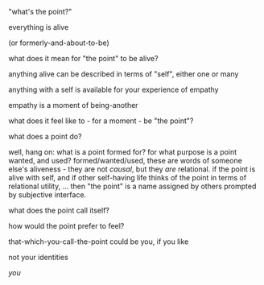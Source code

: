 "what's the point?"

everything is alive

(or formerly-and-about-to-be)

what does it mean for "the point" to be alive?

anything alive can be described in terms of "self", either one or many

anything with a self is available for your experience of empathy

empathy is a moment of being-another

what does it feel like to - for a moment - be "the point"?

what does a point do?

well, hang on: what is a point formed for? for what purpose is a point wanted, and used? formed/wanted/used, these are words of someone else's aliveness - they are not *causal*, but they *are* relational. if the point is alive with self, and if other self-having life thinks of the point in terms of relational utility, … then "the point" is a name assigned by others prompted by subjective interface.

what does the point call itself?

how would the point prefer to feel?

that-which-you-call-the-point could be you, if you like

not your identities

*you*
